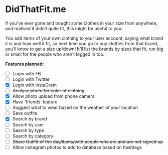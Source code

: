 # DidThatFit.me

If you’ve ever gone and bought some clothes in your size from anywhere, and realised it didn’t quite fit, this might be useful to you:

You add items of your own clothing to your user account, saying what brand it is and how well it fit, so next time you go to buy clothes from that brand, you’ll know to get a size up/down! It’ll list the brands by sizes that fit, run big or small for the people who aren’t logged in too.

**Features planned:**
+ [ ] Login with FB
+ [ ] Login with Twitter
+ [x] Login with InstaGram
+ [ ] ~~Analyse photo for color of clothing~~
+ [x] Allow photo upload from phone camera
+ [x] Have ‘friends’ feature
+ [ ] Suggest what to wear based on the weather of your location
+ [ ] Save outfits
+ [x] Search by brand
+ [ ] Search by user
+ [ ] Search by type
+ [ ] Search by category
+ [ ] ~~Share OutFit of the day/items/with people who are and are not signed up~~
+ [ ] Allow instagram photos to add to database based on hashtags